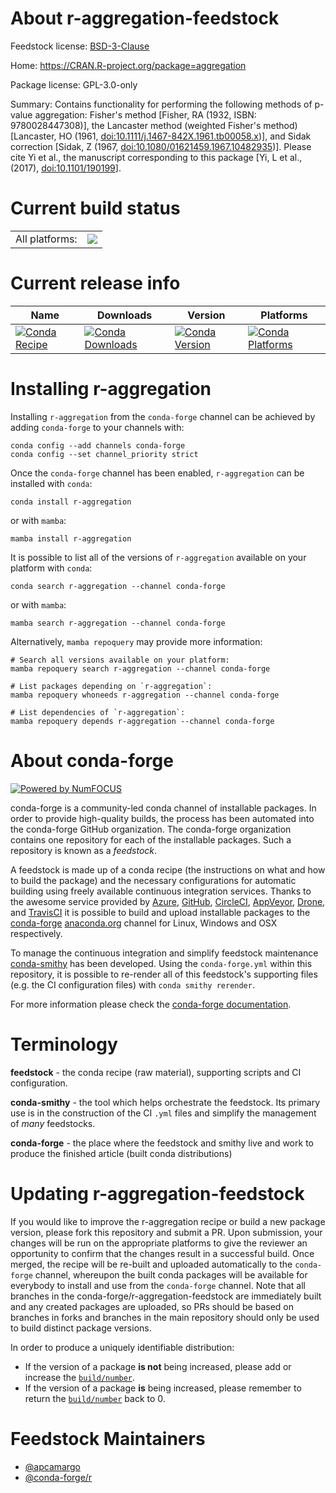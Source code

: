 About r-aggregation-feedstock
=============================

Feedstock license: [BSD-3-Clause](https://github.com/conda-forge/r-aggregation-feedstock/blob/main/LICENSE.txt)

Home: https://CRAN.R-project.org/package=aggregation

Package license: GPL-3.0-only

Summary: Contains functionality for performing the following methods of p-value aggregation: Fisher's method [Fisher, RA (1932, ISBN: 9780028447308)], the Lancaster method (weighted Fisher's method) [Lancaster, HO (1961, <doi:10.1111/j.1467-842X.1961.tb00058.x>)], and Sidak correction [Sidak, Z (1967, <doi:10.1080/01621459.1967.10482935>)].  Please cite Yi et al., the manuscript corresponding to this package [Yi, L et al., (2017), <doi:10.1101/190199>].

Current build status
====================


<table><tr><td>All platforms:</td>
    <td>
      <a href="https://dev.azure.com/conda-forge/feedstock-builds/_build/latest?definitionId=3310&branchName=main">
        <img src="https://dev.azure.com/conda-forge/feedstock-builds/_apis/build/status/r-aggregation-feedstock?branchName=main">
      </a>
    </td>
  </tr>
</table>

Current release info
====================

| Name | Downloads | Version | Platforms |
| --- | --- | --- | --- |
| [![Conda Recipe](https://img.shields.io/badge/recipe-r--aggregation-green.svg)](https://anaconda.org/conda-forge/r-aggregation) | [![Conda Downloads](https://img.shields.io/conda/dn/conda-forge/r-aggregation.svg)](https://anaconda.org/conda-forge/r-aggregation) | [![Conda Version](https://img.shields.io/conda/vn/conda-forge/r-aggregation.svg)](https://anaconda.org/conda-forge/r-aggregation) | [![Conda Platforms](https://img.shields.io/conda/pn/conda-forge/r-aggregation.svg)](https://anaconda.org/conda-forge/r-aggregation) |

Installing r-aggregation
========================

Installing `r-aggregation` from the `conda-forge` channel can be achieved by adding `conda-forge` to your channels with:

```
conda config --add channels conda-forge
conda config --set channel_priority strict
```

Once the `conda-forge` channel has been enabled, `r-aggregation` can be installed with `conda`:

```
conda install r-aggregation
```

or with `mamba`:

```
mamba install r-aggregation
```

It is possible to list all of the versions of `r-aggregation` available on your platform with `conda`:

```
conda search r-aggregation --channel conda-forge
```

or with `mamba`:

```
mamba search r-aggregation --channel conda-forge
```

Alternatively, `mamba repoquery` may provide more information:

```
# Search all versions available on your platform:
mamba repoquery search r-aggregation --channel conda-forge

# List packages depending on `r-aggregation`:
mamba repoquery whoneeds r-aggregation --channel conda-forge

# List dependencies of `r-aggregation`:
mamba repoquery depends r-aggregation --channel conda-forge
```


About conda-forge
=================

[![Powered by
NumFOCUS](https://img.shields.io/badge/powered%20by-NumFOCUS-orange.svg?style=flat&colorA=E1523D&colorB=007D8A)](https://numfocus.org)

conda-forge is a community-led conda channel of installable packages.
In order to provide high-quality builds, the process has been automated into the
conda-forge GitHub organization. The conda-forge organization contains one repository
for each of the installable packages. Such a repository is known as a *feedstock*.

A feedstock is made up of a conda recipe (the instructions on what and how to build
the package) and the necessary configurations for automatic building using freely
available continuous integration services. Thanks to the awesome service provided by
[Azure](https://azure.microsoft.com/en-us/services/devops/), [GitHub](https://github.com/),
[CircleCI](https://circleci.com/), [AppVeyor](https://www.appveyor.com/),
[Drone](https://cloud.drone.io/welcome), and [TravisCI](https://travis-ci.com/)
it is possible to build and upload installable packages to the
[conda-forge](https://anaconda.org/conda-forge) [anaconda.org](https://anaconda.org/)
channel for Linux, Windows and OSX respectively.

To manage the continuous integration and simplify feedstock maintenance
[conda-smithy](https://github.com/conda-forge/conda-smithy) has been developed.
Using the ``conda-forge.yml`` within this repository, it is possible to re-render all of
this feedstock's supporting files (e.g. the CI configuration files) with ``conda smithy rerender``.

For more information please check the [conda-forge documentation](https://conda-forge.org/docs/).

Terminology
===========

**feedstock** - the conda recipe (raw material), supporting scripts and CI configuration.

**conda-smithy** - the tool which helps orchestrate the feedstock.
                   Its primary use is in the construction of the CI ``.yml`` files
                   and simplify the management of *many* feedstocks.

**conda-forge** - the place where the feedstock and smithy live and work to
                  produce the finished article (built conda distributions)


Updating r-aggregation-feedstock
================================

If you would like to improve the r-aggregation recipe or build a new
package version, please fork this repository and submit a PR. Upon submission,
your changes will be run on the appropriate platforms to give the reviewer an
opportunity to confirm that the changes result in a successful build. Once
merged, the recipe will be re-built and uploaded automatically to the
`conda-forge` channel, whereupon the built conda packages will be available for
everybody to install and use from the `conda-forge` channel.
Note that all branches in the conda-forge/r-aggregation-feedstock are
immediately built and any created packages are uploaded, so PRs should be based
on branches in forks and branches in the main repository should only be used to
build distinct package versions.

In order to produce a uniquely identifiable distribution:
 * If the version of a package **is not** being increased, please add or increase
   the [``build/number``](https://docs.conda.io/projects/conda-build/en/latest/resources/define-metadata.html#build-number-and-string).
 * If the version of a package **is** being increased, please remember to return
   the [``build/number``](https://docs.conda.io/projects/conda-build/en/latest/resources/define-metadata.html#build-number-and-string)
   back to 0.

Feedstock Maintainers
=====================

* [@apcamargo](https://github.com/apcamargo/)
* [@conda-forge/r](https://github.com/conda-forge/r/)

